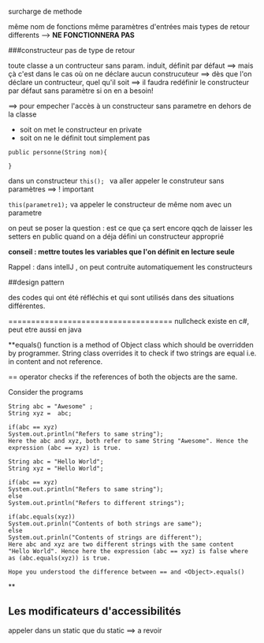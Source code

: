 surcharge de methode

même nom de fonctions même paramètres d'entrées mais types de retour differents --> **NE FONCTIONNERA PAS**

###constructeur
pas de type de retour 

toute classe a un contructeur sans param. induit, définit par défaut
==> mais çà c'est dans le cas où on ne déclare aucun construcuteur
==> dès que l'on déclare un contructeur, quel qu'il soit
==> il faudra redéfinir le constructeur par défaut sans paramètre si on en a besoin!

==> pour empecher l'accès à un constructeur sans parametre en dehors de la classe

+ soit on met le constructeur en private
+ soit on ne le définit tout simplement pas






```
public personne(String nom){
    
}
```

dans un constructeur
``
this(); 
``
va aller appeler le construteur sans paramètres ==> ! important



``
this(parametre1);
``
va appeler le constructeur de même nom avec un parametre



on peut se poser la question : est ce que ça sert encore qqch de laisser les setters en public
quand on a déja défini un constructeur approprié

**conseil : mettre toutes les variables que l'on définit en lecture seule**

Rappel : dans intelIJ , on peut contruite automatiquement les constructeurs


##design pattern

des codes qui ont été réfléchis et qui sont utilisés dans des situations différentes.

====================================
nullcheck existe en c#, peut etre aussi en java



**equals() function is a method of Object class which should be overridden by programmer. String class overrides it to check if two strings are equal i.e. in content and not reference.

== operator checks if the references of both the objects are the same.

Consider the programs
```
String abc = "Awesome" ;
String xyz =  abc;

if(abc == xyz)
System.out.println("Refers to same string");
Here the abc and xyz, both refer to same String "Awesome". Hence the expression (abc == xyz) is true.

String abc = "Hello World";
String xyz = "Hello World";

if(abc == xyz)
System.out.println("Refers to same string");
else
System.out.println("Refers to different strings");

if(abc.equals(xyz))
System.out.prinln("Contents of both strings are same");
else
System.out.prinln("Contents of strings are different");
Here abc and xyz are two different strings with the same content "Hello World". Hence here the expression (abc == xyz) is false where as (abc.equals(xyz)) is true.

Hope you understood the difference between == and <Object>.equals()

```
**


## Les modificateurs d'accessibilités

appeler dans un static que du static ==> a revoir 
